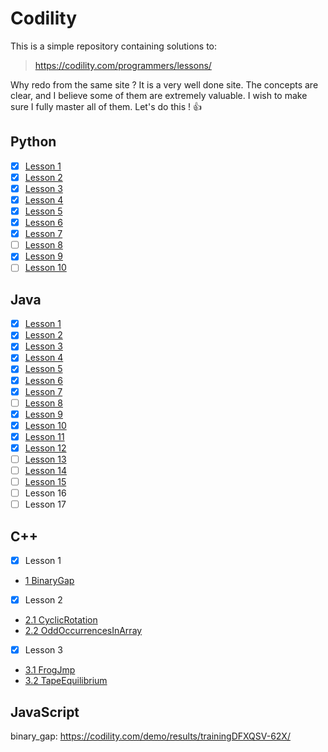 # Codility 
This is a simple repository containing solutions to:
> https://codility.com/programmers/lessons/ 

Why redo from the same site ? It is a very well done site. The concepts are clear, and I believe some of them are extremely valuable.
I wish to make sure I fully master all of them.
Let's do this ! :+1:

## Python
- [x] [Lesson 1](python/Lesson_01.ipynb)
- [x] [Lesson 2](python/Lesson_02.ipynb)
- [x] [Lesson 3](python/Lesson_03.ipynb)
- [x] [Lesson 4](python/Lesson_04.ipynb)
- [x] [Lesson 5](python/Lesson_05.ipynb)
- [x] [Lesson 6](python/Lesson_06.ipynb)
- [x] [Lesson 7](python/Lesson_07.ipynb)
- [ ] [Lesson 8](python/Lesson_08.ipynb)
- [x] [Lesson 9](python/Lesson_09.ipynb)
- [ ] [Lesson 10](python/Lesson_10.ipynb)

## Java
- [x] [Lesson 1](java/src/Lesson_01_03/)
- [x] [Lesson 2](java/src/Lesson_01_03/)
- [x] [Lesson 3](java/src/Lesson_01_03/)
- [x] [Lesson 4](java/src/Lesson_04)
- [x] [Lesson 5](java/src/Lesson_05)
- [x] [Lesson 6](java/src/Lesson_06)
- [x] [Lesson 7](java/src/Lesson_07)
- [ ] [Lesson 8](java/src/Lesson_08)
- [x] [Lesson 9](java/src/Lesson_09)
- [x] [Lesson 10](java/src/Lesson_10)
- [x] [Lesson 11](java/src/Lesson_11)
- [x] [Lesson 12](java/src/Lesson_12)
- [ ] [Lesson 13](java/src/Lesson_13)
- [ ] [Lesson 14](java/src/Lesson_14)
- [ ] [Lesson 15](java/src/Lesson_15)
- [ ] Lesson 16
- [ ] Lesson 17

## C++
- [x] Lesson 1
 - [1 BinaryGap](https://codility.com/demo/results/trainingAQATKE-F4U/)
- [x] Lesson 2
 - [2.1 CyclicRotation](https://codility.com/demo/results/training48WN22-ESQ/)
 - [2.2 OddOccurrencesInArray](https://codility.com/demo/results/trainingG7D4DS-X6W/)
- [x] Lesson 3
 - [3.1 FrogJmp](https://codility.com/demo/results/trainingPNRTJ9-455/)
 - [3.2 TapeEquilibrium](https://codility.com/demo/results/training46K856-KA3/)

## JavaScript
binary_gap: https://codility.com/demo/results/trainingDFXQSV-62X/

